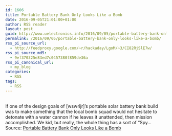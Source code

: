 ```yaml
---
id: 1606
title: Portable Battery Bank Only Looks Like a Bomb
date: 2016-09-05T21:01:00+01:00
author: RSS reader
layout: post
guid: http://www.uelectronics.info/2016/09/05/portable-battery-bank-only-looks-like-a-bomb/
permalink: /2016/09/05/portable-battery-bank-only-looks-like-a-bomb/
rss_pi_source_url:
  - http://feedproxy.google.com/~r/hackaday/LgoM/~3/CI82RjSlE7w/
rss_pi_source_md5:
  - 9ef370325e83ed7c0457380f859de36a
rss_pi_canonical_url:
  - my_blog
categories:
  - RSS
tags:
  - RSS
---
```

&#013;  
If one of the design goals of [wsw4jr]’s portable solar battery bank build was to make something that the local bomb squad would not hesitate to detonate with a water cannon if he leaves it unattended, then mission accomplished. We kid, but really, the whole thing has a sort of “Spy…&#013;  
Source: <a href="http://feedproxy.google.com/~r/hackaday/LgoM/~3/CI82RjSlE7w/" target="_blank">Portable Battery Bank Only Looks Like a Bomb</a>